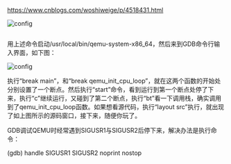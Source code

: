 https://www.cnblogs.com/woshiweige/p/4518431.html

![config](images/3.png)

```

```

用上述命令启动/usr/local/bin/qemu-system-x86_64，然后来到GDB命令行输入界面，如下图：

![config](images/4.png)

执行“break main”，和“break qemu\_init\_cpu\_loop”，就在这两个函数的开始处分别设置了一个断点。然后执行“start”命令，看到运行到第一个断点处停了下来，执行“c”继续运行，又碰到了第二个断点，执行“bt”看一下调用栈，确实调用到了qemu\_init\_cpu\_loop函数。如果想看源代码，执行“layout src”执行，就出现了如上图所示的源码窗口，接下来，随便你玩了。

GDB调试QEMU时经常遇到SIGUSR1与SIGUSR2后停下来，解决办法是执行命令：

(gdb) handle SIGUSR1 SIGUSR2 noprint nostop